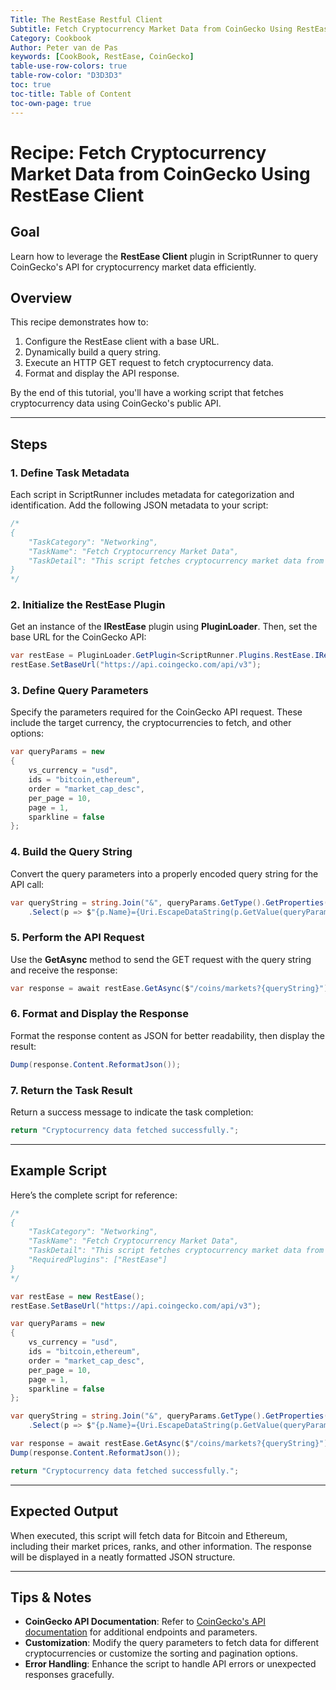 ```yaml
---
Title: The RestEase Restful Client
Subtitle: Fetch Cryptocurrency Market Data from CoinGecko Using RestEase Client
Category: Cookbook
Author: Peter van de Pas
keywords: [CookBook, RestEase, CoinGecko]
table-use-row-colors: true
table-row-color: "D3D3D3"
toc: true
toc-title: Table of Content
toc-own-page: true
---
```


# Recipe: Fetch Cryptocurrency Market Data from CoinGecko Using RestEase Client

## Goal

Learn how to leverage the **RestEase Client** plugin in ScriptRunner to query CoinGecko's API for cryptocurrency market data efficiently.

## Overview

This recipe demonstrates how to:
1. Configure the RestEase client with a base URL.
2. Dynamically build a query string.
3. Execute an HTTP GET request to fetch cryptocurrency data.
4. Format and display the API response.

By the end of this tutorial, you'll have a working script that fetches cryptocurrency data using CoinGecko's public API.

---

## Steps

### 1. Define Task Metadata

Each script in ScriptRunner includes metadata for categorization and identification. Add the following JSON metadata to your script:

```csharp
/*
{
    "TaskCategory": "Networking",
    "TaskName": "Fetch Cryptocurrency Market Data",
    "TaskDetail": "This script fetches cryptocurrency market data from CoinGecko."
}
*/
```

### 2. Initialize the RestEase Plugin

Get an instance of the **IRestEase** plugin using **PluginLoader**. Then, set the base URL for the CoinGecko API:

```csharp
var restEase = PluginLoader.GetPlugin<ScriptRunner.Plugins.RestEase.IRestEase>();
restEase.SetBaseUrl("https://api.coingecko.com/api/v3");
```

### 3. Define Query Parameters

Specify the parameters required for the CoinGecko API request. These include the target currency, the cryptocurrencies to fetch, and other options:

```csharp
var queryParams = new
{
    vs_currency = "usd",
    ids = "bitcoin,ethereum",
    order = "market_cap_desc",
    per_page = 10,
    page = 1,
    sparkline = false
};
```

### 4. Build the Query String

Convert the query parameters into a properly encoded query string for the API call:

```csharp
var queryString = string.Join("&", queryParams.GetType().GetProperties()
    .Select(p => $"{p.Name}={Uri.EscapeDataString(p.GetValue(queryParams)?.ToString() ?? string.Empty)}"));
```

### 5. Perform the API Request

Use the **GetAsync** method to send the GET request with the query string and receive the response:

```csharp
var response = await restEase.GetAsync($"/coins/markets?{queryString}");
```

### 6. Format and Display the Response

Format the response content as JSON for better readability, then display the result:

```csharp
Dump(response.Content.ReformatJson());
```

### 7. Return the Task Result

Return a success message to indicate the task completion:

```csharp
return "Cryptocurrency data fetched successfully.";
```

---

## Example Script

Here’s the complete script for reference:

```csharp
/*
{
    "TaskCategory": "Networking",
    "TaskName": "Fetch Cryptocurrency Market Data",
    "TaskDetail": "This script fetches cryptocurrency market data from CoinGecko.",
    "RequiredPlugins": ["RestEase"]
}
*/

var restEase = new RestEase();
restEase.SetBaseUrl("https://api.coingecko.com/api/v3");

var queryParams = new
{
    vs_currency = "usd",
    ids = "bitcoin,ethereum",
    order = "market_cap_desc",
    per_page = 10,
    page = 1,
    sparkline = false
};

var queryString = string.Join("&", queryParams.GetType().GetProperties()
    .Select(p => $"{p.Name}={Uri.EscapeDataString(p.GetValue(queryParams)?.ToString() ?? string.Empty)}"));

var response = await restEase.GetAsync($"/coins/markets?{queryString}");
Dump(response.Content.ReformatJson());

return "Cryptocurrency data fetched successfully.";
```

---

## Expected Output

When executed, this script will fetch data for Bitcoin and Ethereum, including their market prices, ranks, and other information. The response will be displayed in a neatly formatted JSON structure.

---

## Tips & Notes

- **CoinGecko API Documentation**: Refer to [CoinGecko's API documentation](https://www.coingecko.com/en/api/documentation) for additional endpoints and parameters.
- **Customization**: Modify the query parameters to fetch data for different cryptocurrencies or customize the sorting and pagination options.
- **Error Handling**: Enhance the script to handle API errors or unexpected responses gracefully.
